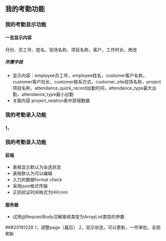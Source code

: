 ## 我的考勤功能

### 我的考勤显示功能

#### 一览显示内容 
月份、员工号、姓名、现场名称、项目名称，客户，工作时长，修改
##### 所需字段
* 显示内容：employee员工号，employee姓名，customer客户名称，customer客户社长，customer联系方式，customer_site现场名称，project项目名称，attendance_quick_record出勤时间，attendance_type最大出勤，attendance_type最小出勤
* 关联内容  project_relation表中获得数据



### 我的考勤录入功能

#### 1，






### 我的考勤录入功能

#### 前端
* 表格显示默认为全选状态
* 表格默认为可以编辑
* 入力的数据format check
* 采用json格式传输
* 正则验证时间格式为HH:mm

#### 服务器
* 试用@RequestBody注解接收类型为ArrayList类型的参数


###20191228 
1，调整page（最后）
2，显示状态，可以更新，一件审批，全部刷新

